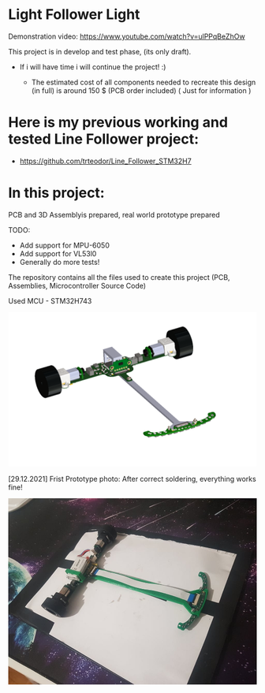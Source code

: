 # Light Follower Light

Demonstration video:
https://www.youtube.com/watch?v=ulPPqBeZhOw

This project is in develop and test phase, (its only draft). 

* If i will have time i will continue the project!  :) 

  * The estimated cost of all components needed to recreate this design (in full) is around 150 $ (PCB order included) ( Just for information )

# Here is my previous working and tested Line Follower project:
* https://github.com/trteodor/Line_Follower_STM32H7



# In this project:

PCB and 3D Assemblyis prepared, real world prototype prepared

TODO:

* Add support for MPU-6050
* Add support for VL53l0
* Generally do more tests!

The repository contains all the files used to create this project (PCB, Assemblies, Microcontroller Source Code)

Used MCU - STM32H743

![draftView](https://github.com/trteodor/LineFollower_Light/blob/master/Pictures/LF_Light_draft_pic.PNG)


[29.12.2021] Frist Prototype photo:
After correct soldering, everything works fine!

![FristPrototypePhoto](https://github.com/trteodor/LineFollower_Light/blob/master/Pictures/proto_without_VL53l0.jpg)